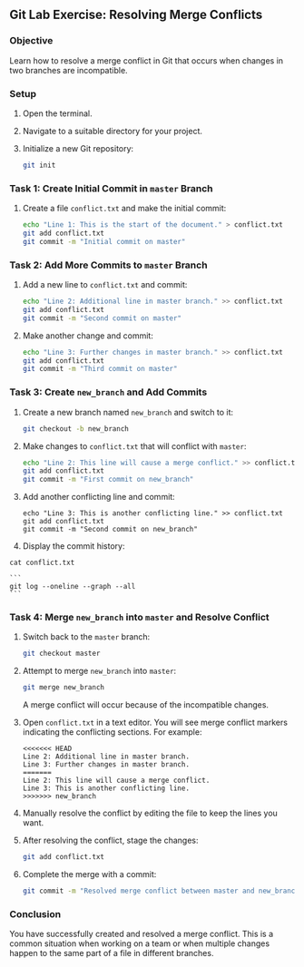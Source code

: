 
## Git Lab Exercise: Resolving Merge Conflicts

### Objective
Learn how to resolve a merge conflict in Git that occurs when changes in two branches are incompatible.

### Setup

1. Open the terminal.
2. Navigate to a suitable directory for your project.
3. Initialize a new Git repository:

   ```bash
   git init
   ```

### Task 1: Create Initial Commit in `master` Branch

1. Create a file `conflict.txt` and make the initial commit:

   ```bash
   echo "Line 1: This is the start of the document." > conflict.txt
   git add conflict.txt
   git commit -m "Initial commit on master"
   ```

### Task 2: Add More Commits to `master` Branch

1. Add a new line to `conflict.txt` and commit:

   ```bash
   echo "Line 2: Additional line in master branch." >> conflict.txt
   git add conflict.txt
   git commit -m "Second commit on master"
   ```

2. Make another change and commit:

   ```bash
   echo "Line 3: Further changes in master branch." >> conflict.txt
   git add conflict.txt
   git commit -m "Third commit on master"
   ```

### Task 3: Create `new_branch` and Add Commits

1. Create a new branch named `new_branch` and switch to it:

   ```bash
   git checkout -b new_branch
   ```

2. Make changes to `conflict.txt` that will conflict with `master`:

   ```bash
   echo "Line 2: This line will cause a merge conflict." >> conflict.txt
   git add conflict.txt
   git commit -m "First commit on new_branch"
   ```

3. Add another conflicting line and commit:

   ```
   echo "Line 3: This is another conflicting line." >> conflict.txt
   git add conflict.txt
   git commit -m "Second commit on new_branch"
   ```

 4. Display the commit history:


   ```
   cat conflict.txt
   ```

    ```
    git log --oneline --graph --all
    ```


### Task 4: Merge `new_branch` into `master` and Resolve Conflict

1. Switch back to the `master` branch:

   ```bash
   git checkout master
   ```

2. Attempt to merge `new_branch` into `master`:

   ```bash
   git merge new_branch
   ```

   A merge conflict will occur because of the incompatible changes.

3. Open `conflict.txt` in a text editor. You will see merge conflict markers indicating the conflicting sections. For example:

   ```
   <<<<<<< HEAD
   Line 2: Additional line in master branch.
   Line 3: Further changes in master branch.
   =======
   Line 2: This line will cause a merge conflict.
   Line 3: This is another conflicting line.
   >>>>>>> new_branch
   ```

4. Manually resolve the conflict by editing the file to keep the lines you want.
5. After resolving the conflict, stage the changes:

   ```bash
   git add conflict.txt
   ```

6. Complete the merge with a commit:

   ```bash
   git commit -m "Resolved merge conflict between master and new_branch"
   ```

### Conclusion

You have successfully created and resolved a merge conflict. This is a common situation when working on a team or when multiple changes happen to the same part of a file in different branches.

